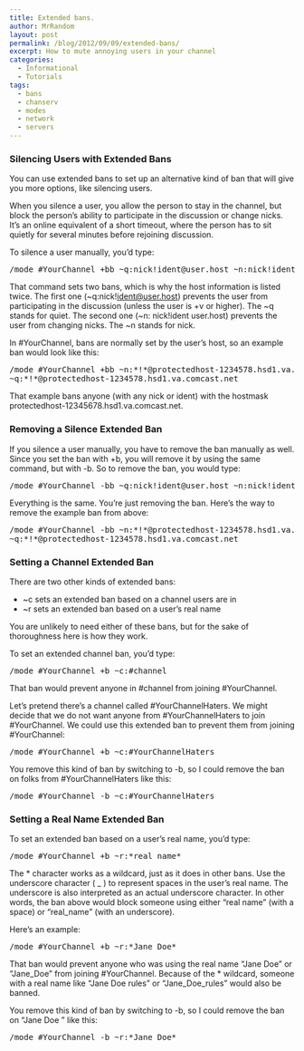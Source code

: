 ```yaml
---
title: Extended bans.
author: MrRandom
layout: post
permalink: /blog/2012/09/09/extended-bans/
excerpt: How to mute annoying users in your channel
categories:
  - Informational
  - Tutorials
tags:
  - bans
  - chanserv
  - modes
  - network
  - servers
---
```

### Silencing Users with Extended Bans

You can use extended bans to set up an alternative kind of ban that will give you more options, like silencing users.

When you silence a user, you allow the person to stay in the channel, but block the person’s ability to participate in the discussion or change nicks. It’s an online equivalent of a short timeout, where the person has to sit quietly for several minutes before rejoining discussion.

To silence a user manually, you’d type:

<pre>/mode #YourChannel +bb ~q:nick!ident@user.host ~n:nick!ident@user.host</pre>

That command sets two bans, which is why the host information is listed twice. The first one (~q:nick!ident@user.host) prevents the user from participating in the discussion (unless the user is +v or higher). The ~q stands for quiet. The second one (~n: nick!ident user.host) prevents the user from changing nicks. The ~n stands for nick.

In #YourChannel, bans are normally set by the user’s host, so an example ban would look like this:

<pre>/mode #YourChannel +bb ~n:*!*@protectedhost-1234578.hsd1.va.comcast.net 
~q:*!*@protectedhost-1234578.hsd1.va.comcast.net</pre>

That example bans anyone (with any nick or ident) with the hostmask protectedhost-12345678.hsd1.va.comcast.net.

<div>
</div>

### Removing a Silence Extended Ban

If you silence a user manually, you have to remove the ban manually as well. Since you set the ban with +b, you will remove it by using the same command, but with -b. So to remove the ban, you would type:

<pre>/mode #YourChannel -bb ~q:nick!ident@user.host ~n:nick!ident@user.host</pre>

Everything is the same. You’re just removing the ban. Here’s the way to remove the example ban from above:

<pre>/mode #YourChannel -bb ~n:*!*@protectedhost-1234578.hsd1.va.comcast.net 
~q:*!*@protectedhost-1234578.hsd1.va.comcast.net</pre>

<div>
</div>

### Setting a Channel Extended Ban

There are two other kinds of extended bans:

*   ~c sets an extended ban based on a channel users are in
*   ~r sets an extended ban based on a user’s real name

You are unlikely to need either of these bans, but for the sake of thoroughness here is how they work.

To set an extended channel ban, you’d type:

<pre>/mode #YourChannel +b ~c:#channel</pre>

That ban would prevent anyone in #channel from joining #YourChannel.

Let’s pretend there’s a channel called #YourChannelHaters. We might decide that we do not want anyone from #YourChannelHaters to join #YourChannel. We could use this extended ban to prevent them from joining #YourChannel:

<pre>/mode #YourChannel +b ~c:#YourChannelHaters</pre>

You remove this kind of ban by switching to -b, so I could remove the ban on folks from #YourChannelHaters like this:

<pre>/mode #YourChannel -b ~c:#YourChannelHaters</pre>

<div>
</div>

### Setting a Real Name Extended Ban

To set an extended ban based on a user’s real name, you’d type:

<pre>/mode #YourChannel +b ~r:*real_name*</pre>

The * character works as a wildcard, just as it does in other bans. Use the underscore character ( _ ) to represent spaces in the user’s real name. The underscore is also interpreted as an actual underscore character. In other words, the ban above would block someone using either “real name” (with a space) or “real_name” (with an underscore).

Here’s an example:

<pre>/mode #YourChannel +b ~r:*Jane_Doe*</pre>

That ban would prevent anyone who was using the real name “Jane Doe” or “Jane\_Doe” from joining #YourChannel. Because of the * wildcard, someone with a real name like “Jane Doe rules” or “Jane\_Doe_rules” would also be banned.

You remove this kind of ban by switching to -b, so I could remove the ban on “Jane Doe ” like this:

<pre>/mode #YourChannel -b ~r:*Jane_Doe*</pre>

<div>
</div>